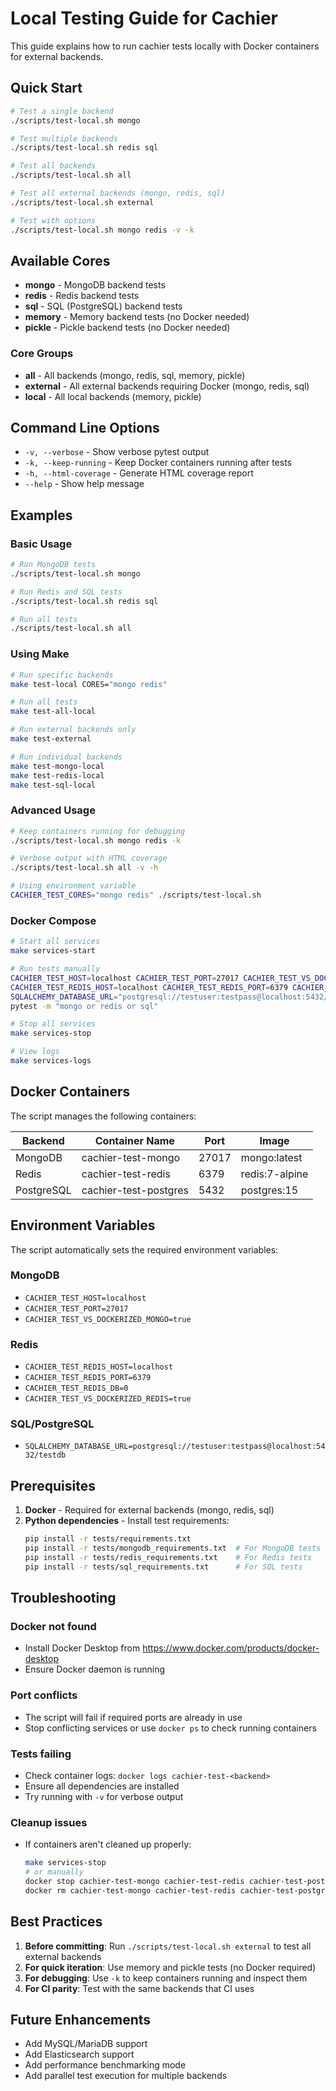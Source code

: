 # Local Testing Guide for Cachier

This guide explains how to run cachier tests locally with Docker containers for external backends.

## Quick Start

```bash
# Test a single backend
./scripts/test-local.sh mongo

# Test multiple backends
./scripts/test-local.sh redis sql

# Test all backends
./scripts/test-local.sh all

# Test all external backends (mongo, redis, sql)
./scripts/test-local.sh external

# Test with options
./scripts/test-local.sh mongo redis -v -k
```

## Available Cores

- **mongo** - MongoDB backend tests
- **redis** - Redis backend tests
- **sql** - SQL (PostgreSQL) backend tests
- **memory** - Memory backend tests (no Docker needed)
- **pickle** - Pickle backend tests (no Docker needed)

### Core Groups

- **all** - All backends (mongo, redis, sql, memory, pickle)
- **external** - All external backends requiring Docker (mongo, redis, sql)
- **local** - All local backends (memory, pickle)

## Command Line Options

- `-v, --verbose` - Show verbose pytest output
- `-k, --keep-running` - Keep Docker containers running after tests
- `-h, --html-coverage` - Generate HTML coverage report
- `--help` - Show help message

## Examples

### Basic Usage

```bash
# Run MongoDB tests
./scripts/test-local.sh mongo

# Run Redis and SQL tests
./scripts/test-local.sh redis sql

# Run all tests
./scripts/test-local.sh all
```

### Using Make

```bash
# Run specific backends
make test-local CORES="mongo redis"

# Run all tests
make test-all-local

# Run external backends only
make test-external

# Run individual backends
make test-mongo-local
make test-redis-local
make test-sql-local
```

### Advanced Usage

```bash
# Keep containers running for debugging
./scripts/test-local.sh mongo redis -k

# Verbose output with HTML coverage
./scripts/test-local.sh all -v -h

# Using environment variable
CACHIER_TEST_CORES="mongo redis" ./scripts/test-local.sh
```

### Docker Compose

```bash
# Start all services
make services-start

# Run tests manually
CACHIER_TEST_HOST=localhost CACHIER_TEST_PORT=27017 CACHIER_TEST_VS_DOCKERIZED_MONGO=true \
CACHIER_TEST_REDIS_HOST=localhost CACHIER_TEST_REDIS_PORT=6379 CACHIER_TEST_VS_DOCKERIZED_REDIS=true \
SQLALCHEMY_DATABASE_URL="postgresql://testuser:testpass@localhost:5432/testdb" \
pytest -m "mongo or redis or sql"

# Stop all services
make services-stop

# View logs
make services-logs
```

## Docker Containers

The script manages the following containers:

| Backend    | Container Name        | Port  | Image          |
| ---------- | --------------------- | ----- | -------------- |
| MongoDB    | cachier-test-mongo    | 27017 | mongo:latest   |
| Redis      | cachier-test-redis    | 6379  | redis:7-alpine |
| PostgreSQL | cachier-test-postgres | 5432  | postgres:15    |

## Environment Variables

The script automatically sets the required environment variables:

### MongoDB

- `CACHIER_TEST_HOST=localhost`
- `CACHIER_TEST_PORT=27017`
- `CACHIER_TEST_VS_DOCKERIZED_MONGO=true`

### Redis

- `CACHIER_TEST_REDIS_HOST=localhost`
- `CACHIER_TEST_REDIS_PORT=6379`
- `CACHIER_TEST_REDIS_DB=0`
- `CACHIER_TEST_VS_DOCKERIZED_REDIS=true`

### SQL/PostgreSQL

- `SQLALCHEMY_DATABASE_URL=postgresql://testuser:testpass@localhost:5432/testdb`

## Prerequisites

1. **Docker** - Required for external backends (mongo, redis, sql)
2. **Python dependencies** - Install test requirements:
   ```bash
   pip install -r tests/requirements.txt
   pip install -r tests/mongodb_requirements.txt  # For MongoDB tests
   pip install -r tests/redis_requirements.txt    # For Redis tests
   pip install -r tests/sql_requirements.txt      # For SQL tests
   ```

## Troubleshooting

### Docker not found

- Install Docker Desktop from https://www.docker.com/products/docker-desktop
- Ensure Docker daemon is running

### Port conflicts

- The script will fail if required ports are already in use
- Stop conflicting services or use `docker ps` to check running containers

### Tests failing

- Check container logs: `docker logs cachier-test-<backend>`
- Ensure all dependencies are installed
- Try running with `-v` for verbose output

### Cleanup issues

- If containers aren't cleaned up properly:
  ```bash
  make services-stop
  # or manually
  docker stop cachier-test-mongo cachier-test-redis cachier-test-postgres
  docker rm cachier-test-mongo cachier-test-redis cachier-test-postgres
  ```


## Best Practices

1. **Before committing**: Run `./scripts/test-local.sh external` to test all external backends
2. **For quick iteration**: Use memory and pickle tests (no Docker required)
3. **For debugging**: Use `-k` to keep containers running and inspect them
4. **For CI parity**: Test with the same backends that CI uses

## Future Enhancements

- Add MySQL/MariaDB support
- Add Elasticsearch support
- Add performance benchmarking mode
- Add parallel test execution for multiple backends
